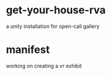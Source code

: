# get-your-house-rva
a unity installation for open-call gallery

# manifest
working on creating a vr exhibit 
